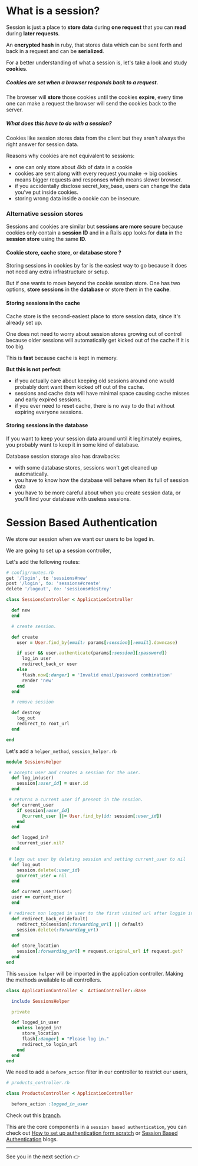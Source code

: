 # What is a session?

Session is just a place to **store data** during **one request** that you can **read** during **later requests**.

An **encrypted hash** in ruby, that stores data which can be sent forth and back in a request and can be **serialized**.

For a better understanding of what a session is, let's take a look and study **cookies**.

##### Cookies are set when a browser **responds back to  a request**. 

The browser will **store** those cookies until the cookies **expire**, every time one can make a request the browser will send the cookies back to the server.

##### What does this have to do with a session?

Cookies like session stores data from the client but they aren't always the right answer for session data.

Reasons why cookies are not equivalent to sessions:

- one can only store about 4kb of data in a cookie
- cookies are sent along with every request you make -> big cookies means bigger requests and responses which means slower browser.
- if you accidentally disclose secret_key_base, users can change the data you’ve put inside cookies.
- storing wrong data inside a cookie can be insecure.

### Alternative session stores

Sessions and cookies are similar but **sessions are more secure** because cookies only contain a **session ID** and in a Rails app looks for **data** in the **session store** using the same **ID**.

#### Cookie store, cache store, or database store ?

Storing sessions in cookies by far is the easiest way to go because it does not need any extra infrastructure or setup.

But if one wants to move beyond the cookie session store. One has two options, **store sessions** in the **database** or store them in the **cache**.

#### Storing sessions in the cache

Cache store is the second-easiest place to store session data, since it's already set up.

One does not need to worry about session stores growing out of control because older sessions will automatically get kicked out of the cache if it is too big.

This is **fast** because cache is kept in memory.

**But this is not perfect**:

- if you actually care about keeping old sessions around one would probably dont want them kicked off out of the cache.
- sessions and cache data will have minimal space causing cache misses and early expired sessions.
- if you ever need to reset cache, there is no way to do that without expiring everyone sessions.

#### Storing sessions in the database

If you want to keep your session data around until it legitimately expires, you probably want to keep it in some kind of database.

Database session storage also has drawbacks:

- with some database stores, sessions won't get cleaned up automatically.
- you have to know how the database will behave when its full of session data
- you have to be more careful about when you create session data, or you'll find your database with useless sessions.

# Session Based Authentication  

We store our session when we want our users to be loged in.

We are going to set up a session controller, 

Let's add the following routes: 

```ruby
# config/routes.rb 
get '/login', to 'sessions#new'
post '/login', to: 'sessions#create'
delete '/logout', to: 'sessions#destroy'
```

```ruby
class SessionsController < ApplicationController

  def new 
  end

  # create session.

  def create
    user = User.find_by(email: params[:session][:email].downcase)

    if user && user.authenticate(params[:session][:password])
      log_in user 
      redirect_back_or user 
    else
      flash.now[:danger] = 'Invalid email/password combination'
      render 'new'
    end  
  end

  # remove session

  def destroy 
    log_out
    redirect_to root_url 
  end

end
```

Let's add a `helper_method`, `session_helper.rb`

```ruby
module SessionsHelper 

 # accepts user and creates a session for the user.
  def log_in(user)
    session[:user_id] = user.id 
  end

 # returns a current user if present in the session. 
  def current_user 
    if session[:user_id]
      @current_user ||= User.find_by(id: session[:user_id])
    end
  end

  def logged_in?
    !current_user.nil? 
  end

 # logs out user by deleting session and setting current_user to nil 
  def log_out
    session.delete(:user_id)
    @current_user = nil
  end

  def current_user?(user)
  user == current_user 
  end

 # redirect non logged in user to the first visited url after loggin in. 
  def redirect_back_or(default)
    redirect_to(session[:forwarding_url] || default)
    session.delete(:forwarding_url)
  end

  def store_location 
    session[:forwarding_url] = request.original_url if request.get?
  end
end
```

This `session helper` will be imported in the application controller. Making the methods available to all controllers. 

```ruby
class ApplicationController <  ActionController::Base

  include SessionsHelper

  private 

  def logged_in_user 
    unless logged_in? 
      store_location 
      flash[:danger] = "Please log in."
      redirect_to login_url 
    end
  end
end
```

We need to add a `before_action` filter in our controller to restrict our users, 

```ruby
# products_controller.rb 

class ProductsController < ApplicationController 

  before_action :logged_in_user
```

Check out this [branch](https://github.com/Rails-is-Underrated/Duka/pull/2/files).

This are the core components in a `session based authentication`, you can check out [How to set up authentication form scratch](https://www.section.io/engineering-education/how-to-setup-user-authentication-from-scratch-with-rails-6/) or [Session Based Authentication](https://hackernoon.com/building-a-simple-session-based-authentication-using-ruby-on-rails-9tah3y4j) blogs.

***

See you in the next section 👉



